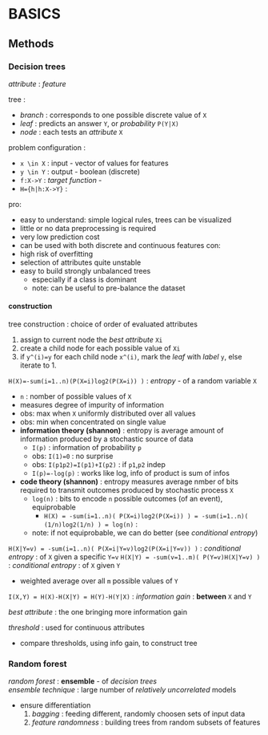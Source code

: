 # BASICS

## Methods 

### Decision trees

_attribute_ : _feature_  

tree :  
*	_branch_ : corresponds to one possible discrete value of `X`
*	_leaf_ : predicts an answer `Y`, or _probability_ `P(Y|X)`
*	_node_ : each tests an _attribute_ `X`  

problem configuration :  
*	`x \in X` : input - vector of values for features
*	`y \in Y` : output - boolean (discrete)
*	`f:X->Y` : _target function_ - 
*	`H={h|h:X->Y}` :  

pro:
*	easy to understand: simple logical rules, trees can be
visualized
*	little or no data preprocessing is required
*	very low prediction cost
*	can be used with both discrete and continuous features
con:
*	high risk of overfitting
*	selection of attributes quite unstable
*	easy to build strongly unbalanced trees
	*	especially if a class is dominant
	*	note: can be useful to pre-balance the dataset

#### construction

tree construction : choice of order of evaluated attributes  
1.	assign to current node the _best attribute_ `Xi`
2.	create a child node for each possible value of `Xi`
3.	if `y^(i)=y` for each child node `x^(i)`, mark the _leaf_ with _label_ `y`, else iterate to 1.

`H(X)=-sum(i=1..n)(P(X=i)log2(P(X=i)) )` : _entropy_ - of a random variable `X`
*	`n` : nomber of possible values of `X`
*	measures degree of impurity of information
*	obs: max when `X` uniformly distributed over all values
*	obs: min when concentrated on single value
*	**information theory (shannon)** : entropy is average amount of information produced by a stochastic source of data
	*	`I(p)` : information of probability `p`
	*	obs: `I(1)=0` : no surprise
	*	obs: `I(p1p2)=I(p1)+I(p2)` : if `p1`,`p2` indep
	*	`I(p)=-log(p)` : works like log, info of product is sum of infos
*	**code theory (shannon)** : entropy measures average nmber of bits required to transmit outcomes produced by stochastic process `X`
	*	`log(n)` : bits to encode `n` possible outcomes (of an event), equiprobable
		*	`H(X) = -sum(i=1..n)( P(X=i)log2(P(X=i)) ) = -sum(i=1..n)( (1/n)log2(1/n) ) = log(n)` : 
	*	note: if not equiprobable, we can do better (see _conditional entropy_)

`H(X|Y=v) = -sum(i=1..n)( P(X=i|Y=v)log2(P(X=i|Y=v)) )` : _conditional entropy_ : of `X` given a specific `Y=v`
`H(X|Y) = -sum(v=1..m)( P(Y=v)H(X|Y=v) )` : _conditional entropy_ : of `X` given `Y`
*	weighted average over all `m` possible values of `Y`

`I(X,Y) = H(X)-H(X|Y) = H(Y)-H(Y|X)` : _information gain_ : **between** `X` and `Y`

_best attribute_ : the one bringing more information gain  

_threshold_ : used for continuous attributes
*	compare thresholds, using info gain, to construct tree


### Random forest

_random forest_ : **ensemble** - of _decision trees_  
_ensemble technique_ : large number of _relatively uncorrelated_ models 
*	ensure differentiation
	1.	_bagging_ : feeding different, randomly choosen sets of input data
	2.	_feature randomness_ : building trees from random subsets of features

	